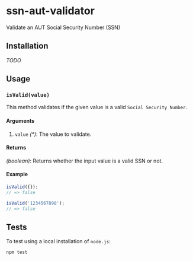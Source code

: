 # ssn-aut-validator
Validate an AUT Social Security Number (SSN)

## Installation

_TODO_

## Usage
### `isValid(value)`
This method validates if the given value is a valid `Social Security Number`.

#### Arguments
1. `value` _(*)_: The value to validate.

#### Returns
_(boolean)_:  Returns whether the input value is a valid SSN or not.

#### Example

```js
isValid({});
// => false

isValid('1234567898');
// => false
```

## Tests
To test using a local installation of `node.js`:

```sh
npm test
```